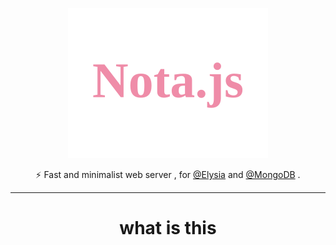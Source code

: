 <div align="center">

![Nota](./public/favicon.svg)
<p align="center">⚡ Fast and minimalist web server , for <a href="https://elysiajs.com/">@Elysia</a> and <a href="https://www.mongodb.com/">@MongoDB</a> .
</p>

<div>
 
---

# what is this